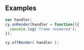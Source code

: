 ## Examples

```js
var handler;
cy.onRender(handler = function(){
  console.log('frame rendered');
});

cy.offRender( handler );
```